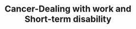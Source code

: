 ---
layout: post
title: Cancer-Dealing with work and Short-term disability
categories:
  - Life
  - Cancer
  - Cancer Update
tags:
- Cancer
excerpt: ''
---